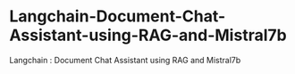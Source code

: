 # Langchain-Document-Chat-Assistant-using-RAG-and-Mistral7b
Langchain : Document Chat Assistant using RAG and Mistral7b
